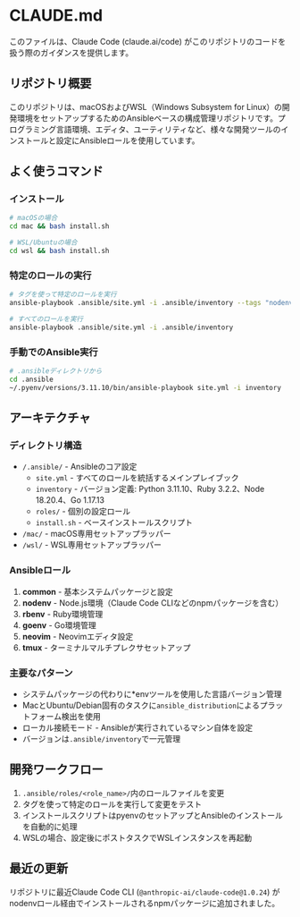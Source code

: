 # CLAUDE.md

このファイルは、Claude Code (claude.ai/code) がこのリポジトリのコードを扱う際のガイダンスを提供します。

## リポジトリ概要

このリポジトリは、macOSおよびWSL（Windows Subsystem for Linux）の開発環境をセットアップするためのAnsibleベースの構成管理リポジトリです。プログラミング言語環境、エディタ、ユーティリティなど、様々な開発ツールのインストールと設定にAnsibleロールを使用しています。

## よく使うコマンド

### インストール
```bash
# macOSの場合
cd mac && bash install.sh

# WSL/Ubuntuの場合
cd wsl && bash install.sh
```

### 特定のロールの実行
```bash
# タグを使って特定のロールを実行
ansible-playbook .ansible/site.yml -i .ansible/inventory --tags "nodenv,tmux"

# すべてのロールを実行
ansible-playbook .ansible/site.yml -i .ansible/inventory
```

### 手動でのAnsible実行
```bash
# .ansibleディレクトリから
cd .ansible
~/.pyenv/versions/3.11.10/bin/ansible-playbook site.yml -i inventory
```

## アーキテクチャ

### ディレクトリ構造
- `/.ansible/` - Ansibleのコア設定
  - `site.yml` - すべてのロールを統括するメインプレイブック
  - `inventory` - バージョン定義: Python 3.11.10、Ruby 3.2.2、Node 18.20.4、Go 1.17.13
  - `roles/` - 個別の設定ロール
  - `install.sh` - ベースインストールスクリプト
- `/mac/` - macOS専用セットアップラッパー
- `/wsl/` - WSL専用セットアップラッパー

### Ansibleロール
1. **common** - 基本システムパッケージと設定
2. **nodenv** - Node.js環境（Claude Code CLIなどのnpmパッケージを含む）
3. **rbenv** - Ruby環境管理
4. **goenv** - Go環境管理
5. **neovim** - Neovimエディタ設定
6. **tmux** - ターミナルマルチプレクサセットアップ

### 主要なパターン
- システムパッケージの代わりに*envツールを使用した言語バージョン管理
- MacとUbuntu/Debian固有のタスクに`ansible_distribution`によるプラットフォーム検出を使用
- ローカル接続モード - Ansibleが実行されているマシン自体を設定
- バージョンは`.ansible/inventory`で一元管理

## 開発ワークフロー

1. `.ansible/roles/<role_name>/`内のロールファイルを変更
2. タグを使って特定のロールを実行して変更をテスト
3. インストールスクリプトはpyenvのセットアップとAnsibleのインストールを自動的に処理
4. WSLの場合、設定後にポストタスクでWSLインスタンスを再起動

## 最近の更新
リポジトリに最近Claude Code CLI (`@anthropic-ai/claude-code@1.0.24`) がnodenvロール経由でインストールされるnpmパッケージに追加されました。